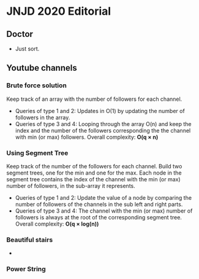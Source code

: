 # JNJD 2020 Editorial

## Doctor

- Just sort.

## Youtube channels

### Brute force solution
Keep track of an array with the number of followers for each channel.
- Queries of type 1 and 2: Updates in O(1) by updating the number of followers in the array.
- Queries of type 3 and 4: Looping through the array O(n) and keep the index and the number of the
followers corresponding the the channel with min (or max) followers.
Overall complexity: **O(q × n)**

### Using Segment Tree
Keep track of the number of the followers for each channel. Build two segment trees, one for the min and
one for the max. Each node in the segment tree contains the index of the channel with the min (or max)
number of followers, in the sub-array it represents.
- Queries of type 1 and 2: Update the value of a node by comparing the number of followers of the
channels in the sub left and right parts.
- Queries of type 3 and 4: The channel with the min (or max) number of followers is always at the
root of the corresponding segment tree.
Overall complexity: **O(q × log(n))**

### Beautiful stairs
- 
### Power String
